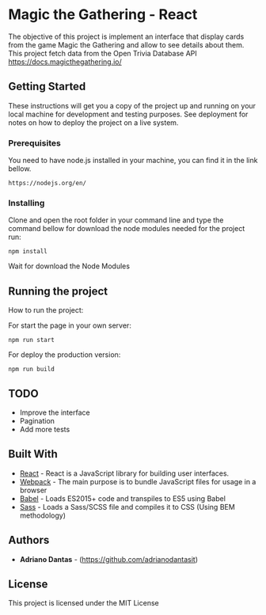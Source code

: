 # Magic the Gathering - React

The objective of this project is implement an interface that display cards from the game Magic the Gathering and allow to see details about them. This project fetch data from the Open Trivia Database API https://docs.magicthegathering.io/

## Getting Started

These instructions will get you a copy of the project up and running on your local machine for development and testing purposes. See deployment for notes on how to deploy the project on a live system.

### Prerequisites

You need to have node.js installed in your machine, you can find it in the link bellow.

```
https://nodejs.org/en/
```

### Installing

Clone and open the root folder in your command line and type the command bellow for download the node modules needed for the project run:

```
npm install
```

Wait for download the Node Modules

## Running the project

How to run the project:

For start the page in your own server:

```
npm run start
```

For deploy the production version:

```
npm run build
```

## TODO

- Improve the interface
- Pagination
- Add more tests

## Built With

- [React](https://github.com/facebook/react) - React is a JavaScript library for building user interfaces.
- [Webpack](https://github.com/webpack) - The main purpose is to bundle JavaScript files for usage in a browser
- [Babel](https://github.com/babel/babel-loader) - Loads ES2015+ code and transpiles to ES5 using Babel
- [Sass](https://github.com/webpack-contrib/sass-loader) - Loads a Sass/SCSS file and compiles it to CSS (Using BEM methodology)

## Authors

- **Adriano Dantas** - (https://github.com/adrianodantasit)

## License

This project is licensed under the MIT License
